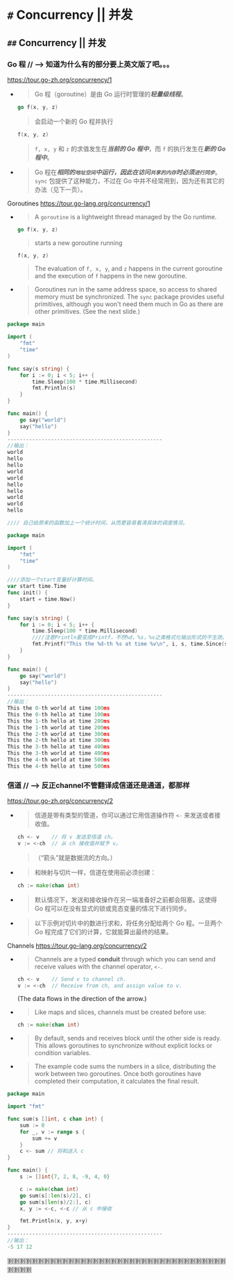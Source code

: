 
# `#` Concurrency || 并发

## `##` Concurrency || 并发

### Go 程  // -->  知道为什么有的部分要上英文版了吧。。。

https://tour.go-zh.org/concurrency/1
- > Go 程（goroutine）是由 Go 运行时管理的***轻量级线程***。
  ```go
  go f(x, y, z)
  ```
  > 会启动一个新的 Go 程并执行
  ```go
  f(x, y, z)
  ```
  > `f, x, y` 和 `z` 的求值发生在***当前的 Go 程中***，而 `f` 的执行发生在***新的 Go 程中***。
- > Go 程在***相同的`地址空间`***中运行，因此***在访问`共享的内存`时必须`进行同步`***。`sync` 包提供了这种能力，不过在 Go 中并不经常用到，因为还有其它的办法（见下一页）。

Goroutines https://tour.go-lang.org/concurrency/1
- > A `goroutine` is a lightweight thread managed by the Go runtime.
  ```go
  go f(x, y, z)
  ```
  > starts a new goroutine running
  ```go
  f(x, y, z)
  ```
  > The evaluation of `f, x, y`, and `z` happens in the current goroutine and the execution of `f` happens in the new goroutine.
- > Goroutines run in the same address space, so access to shared memory must be synchronized. The `sync` package provides useful primitives, although you won't need them much in Go as there are other primitives. (See the next slide.)

```go
package main

import (
	"fmt"
	"time"
)

func say(s string) {
	for i := 0; i < 5; i++ {
		time.Sleep(100 * time.Millisecond)
		fmt.Println(s)
	}
}

func main() {
	go say("world")
	say("hello")
}
--------------------------------------------------
//输出：
world
hello
hello
world
world
hello
hello
world
world
hello
```

```go
//// 自己给原来的函数加上一个统计时间，从而更容易看清具体的调度情况。

package main

import (
	"fmt"
	"time"
)

////添加一个start变量好计算时间。
var start time.Time
func init() {
	start = time.Now()
}

func say(s string) {
	for i := 0; i < 5; i++ {
		time.Sleep(100 * time.Millisecond)
		////注意Println要变成Printf，不然%d，%s，%v之类格式化输出形式的不生效。
		fmt.Printf("This the %d-th %s at time %v\n", i, s, time.Since(start))
	}
}

func main() {
	go say("world")
	say("hello")
}
--------------------------------------------------
//输出：
This the 0-th world at time 100ms
This the 0-th hello at time 100ms
This the 1-th hello at time 200ms
This the 1-th world at time 200ms
This the 2-th world at time 300ms
This the 2-th hello at time 300ms
This the 3-th hello at time 400ms
This the 3-th world at time 400ms
This the 4-th world at time 500ms
This the 4-th hello at time 500ms
```

### 信道 // --> 反正channel不管翻译成信道还是通道，都那样

https://tour.go-zh.org/concurrency/2
- > 信道是带有类型的管道，你可以通过它用信道操作符 `<-` 来发送或者接收值。
  ```go
  ch <- v    // 将 v 发送至信道 ch。
  v := <-ch  // 从 ch 接收值并赋予 v。
  ```
  > （“箭头”就是数据流的方向。）
- > 和映射与切片一样，信道在使用前必须创建：
  ```go
  ch := make(chan int)
  ```
- > 默认情况下，发送和接收操作在另一端准备好之前都会阻塞。这使得 Go 程可以在没有显式的锁或竞态变量的情况下进行同步。
- > 以下示例对切片中的数进行求和，将任务分配给两个 Go 程。一旦两个 Go 程完成了它们的计算，它就能算出最终的结果。

Channels https://tour.go-lang.org/concurrency/2
- > Channels are a typed **conduit** through which you can send and receive values with the channel operator, `<-`.
  ```go
  ch <- v    // Send v to channel ch.
  v := <-ch  // Receive from ch, and assign value to v.
  ```
  (The data flows in the direction of the arrow.)
- > Like maps and slices, channels must be created before use:
  ```go
  ch := make(chan int)
  ```
- > By default, sends and receives block until the other side is ready. This allows goroutines to synchronize without explicit locks or condition variables.
- > The example code sums the numbers in a slice, distributing the work between two goroutines. Once both goroutines have completed their computation, it calculates the final result.

```go
package main

import "fmt"

func sum(s []int, c chan int) {
	sum := 0
	for _, v := range s {
		sum += v
	}
	c <- sum // 将和送入 c
}

func main() {
	s := []int{7, 2, 8, -9, 4, 0}

	c := make(chan int)
	go sum(s[:len(s)/2], c)
	go sum(s[len(s)/2:], c)
	x, y := <-c, <-c // 从 c 中接收

	fmt.Println(x, y, x+y)
}
--------------------------------------------------
//输出：
-5 17 12
```

:u5272::u5272::u5272::u5272::u5272::u5272::u5272::u5272::u5272::u5272::u5272::u5272::u5272::u5272::u5272::u5272::u5272::u5272::u5272::u5272::u5272::u5272::u5272::u5272::u5272::u5272::u5272::u5272::u5272::u5272::u5272::u5272::u5272::u5272::u5272::u5272::u5272::u5272::u5272::u5272:
